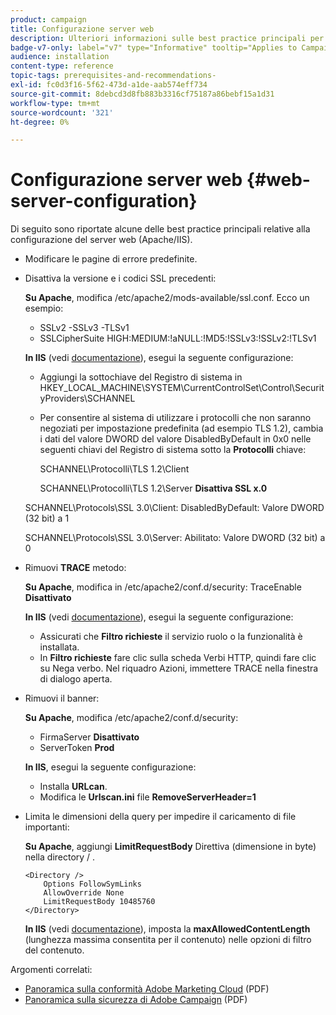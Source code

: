 ```yaml
---
product: campaign
title: Configurazione server web
description: Ulteriori informazioni sulle best practice principali per la configurazione del server web
badge-v7-only: label="v7" type="Informative" tooltip="Applies to Campaign Classic v7 only"
audience: installation
content-type: reference
topic-tags: prerequisites-and-recommendations-
exl-id: fc0d3f16-5f62-473d-a1de-aab574eff734
source-git-commit: 8debcd3d8fb883b3316cf75187a86bebf15a1d31
workflow-type: tm+mt
source-wordcount: '321'
ht-degree: 0%

---
```


# Configurazione server web {#web-server-configuration}



Di seguito sono riportate alcune delle best practice principali relative alla configurazione del server web (Apache/IIS).

* Modificare le pagine di errore predefinite.

* Disattiva la versione e i codici SSL precedenti:

   **Su Apache**, modifica /etc/apache2/mods-available/ssl.conf. Ecco un esempio:

   * SSLv2 -SSLv3 -TLSv1
   * SSLCipherSuite HIGH:MEDIUM:!aNULL:!MD5:!SSLv3:!SSLv2:!TLSv1

   **In IIS** (vedi [documentazione](https://support.microsoft.com/en-us/kb/245030)), esegui la seguente configurazione:

   * Aggiungi la sottochiave del Registro di sistema in HKEY_LOCAL_MACHINE\SYSTEM\CurrentControlSet\Control\SecurityProviders\SCHANNEL
   * Per consentire al sistema di utilizzare i protocolli che non saranno negoziati per impostazione predefinita (ad esempio TLS 1.2), cambia i dati del valore DWORD del valore DisabledByDefault in 0x0 nelle seguenti chiavi del Registro di sistema sotto la **Protocolli** chiave:

      SCHANNEL\Protocolli\TLS 1.2\Client

      SCHANNEL\Protocolli\TLS 1.2\Server
   **Disattiva SSL x.0**

   SCHANNEL\Protocols\SSL 3.0\Client: DisabledByDefault: Valore DWORD (32 bit) a 1

   SCHANNEL\Protocols\SSL 3.0\Server: Abilitato: Valore DWORD (32 bit) a 0

* Rimuovi **TRACE** metodo:

   **Su Apache**, modifica in /etc/apache2/conf.d/security: TraceEnable **Disattivato**

   **In IIS** (vedi [documentazione](https://www.iis.net/configreference/system.webserver/security/requestfiltering/verbs)), esegui la seguente configurazione:

   * Assicurati che **Filtro richieste** il servizio ruolo o la funzionalità è installata.
   * In **Filtro richieste** fare clic sulla scheda Verbi HTTP, quindi fare clic su Nega verbo. Nel riquadro Azioni, immettere TRACE nella finestra di dialogo aperta.

* Rimuovi il banner:

   **Su Apache**, modifica /etc/apache2/conf.d/security:

   * FirmaServer **Disattivato**
   * ServerToken **Prod**

   **In IIS**, esegui la seguente configurazione:

   * Installa **URLcan**.
   * Modifica le **Urlscan.ini** file **RemoveServerHeader=1**


* Limita le dimensioni della query per impedire il caricamento di file importanti:

   **Su Apache**, aggiungi **LimitRequestBody** Direttiva (dimensione in byte) nella directory / .

   ```
   <Directory />
       Options FollowSymLinks
       AllowOverride None
       LimitRequestBody 10485760
   </Directory>
   ```

   **In IIS** (vedi [documentazione](https://www.iis.net/configreference/system.webserver/security/requestfiltering/requestlimits)), imposta la **maxAllowedContentLength** (lunghezza massima consentita per il contenuto) nelle opzioni di filtro del contenuto.

Argomenti correlati:

* [Panoramica sulla conformità Adobe Marketing Cloud](https://experienceleague.adobe.com/docs/core-services/assets/Adobe-Marketing-Cloud-Privacy-and-Security-Overview.pdf) (PDF)
* [Panoramica sulla sicurezza di Adobe Campaign](https://www.adobe.com/content/dam/cc/en/security/pdfs/ADB-CampaignSecurity-WP.pdf) (PDF)
